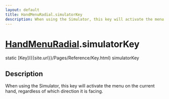 ```yaml
---
layout: default
title: HandMenuRadial.simulatorKey
description: When using the Simulator, this key will activate the menu on the current hand, regardless of which direction it is facing.
---
```

# [HandMenuRadial]({{site.url}}/Pages/Reference/HandMenuRadial.html).simulatorKey

<div class='signature' markdown='1'>
static [Key]({{site.url}}/Pages/Reference/Key.html) simulatorKey
</div>

## Description
When using the Simulator, this key will activate the menu
on the current hand, regardless of which direction it is facing.

